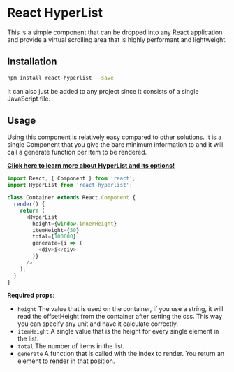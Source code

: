 # React HyperList

This is a simple component that can be dropped into any React application and
provide a virtual scrolling area that is highly performant and lightweight.

## Installation

```sh
npm install react-hyperlist --save
```

It can also just be added to any project since it consists of a single
JavaScript file.

## Usage

Using this component is relatively easy compared to other solutions. It is a
single Component that you give the bare minimum information to and it will call
a generate function per item to be rendered.

[**Click here to learn more about HyperList and its options!**](https://github.com/tbranyen/hyperlist)

``` js
import React, { Component } from 'react';
import HyperList from 'react-hyperlist';

class Container extends React.Component {
  render() {
    return (
      <HyperList
        height={window.innerHeight}
        itemHeight={50}
        total={100000}
        generate={i => (
          <div>i</div>
        )}
      />
    );
  }
}
```

**Required props**:

- `height` The value that is used on the container, if you use a string, it
  will read the offsetHeight from the container after setting the css. This way
  you can specify any unit and have it calculate correctly.
- `itemHeight` A single value that is the height for every single element in
  the list.
- `total` The number of items in the list.
- `generate` A function that is called with the index to render. You return an
  element to render in that position.
